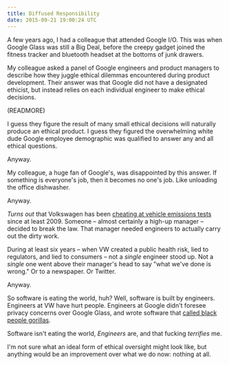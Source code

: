 ```yaml
---
title: Diffused Responsibility
date: 2015-09-21 19:00:24 UTC
---
```


A few years ago, I had a colleague that attended Google I/O. This was when Google Glass was still a Big Deal, before the creepy gadget joined the fitness tracker and bluetooth headset at the bottoms of junk drawers.

My colleague asked a panel of Google engineers and product managers to describe how they juggle ethical dilemmas encountered during product development. Their answer was that Google did not have a designated ethicist, but instead relies on each individual engineer to make ethical decisions. 

(READMORE)

I guess they figure the result of many small ethical decisions will naturally produce an ethical product. I guess they figured the overwhelming white dude Google employee demographic was qualified to answer any and all ethical questions. 

Anyway.

My colleague, a huge fan of Google's, was disappointed by this answer. If something is everyone's job, then it becomes no one's job. Like unloading the office dishwasher.

Anyway. 

_Turns out_ that Volkswagen has been [cheating at vehicle emissions tests](http://www.bloomberg.com/news/articles/2015-09-19/volkswagen-emissions-cheating-found-by-curious-clean-air-group) since at least 2009. Someone – almost certainly a high-up manager – decided to break the law. That manager needed engineers to actually carry out the dirty work. 

During at least six years – when VW created a public health risk, lied to regulators, and lied to consumers – not a _single_ engineer stood up. Not a _single_ one went above their manager's head to say "what we've done is wrong." Or to a newspaper. Or Twitter. 

Anyway.

So software is eating the world, huh? Well, software is built by engineers. Engineers at VW have hurt people. Engineers at Google didn't foresee privacy concerns over Google Glass, and wrote software that [called black people gorillas](http://www.usatoday.com/story/tech/2015/07/01/google-apologizes-after-photos-identify-black-people-as-gorillas/29567465/).

Software isn't eating the world, _Engineers_ are, and that fucking _terrifies_ me. 

I'm not sure what an ideal form of ethical oversight might look like, but anything would be an improvement over what we do now: nothing at all.

